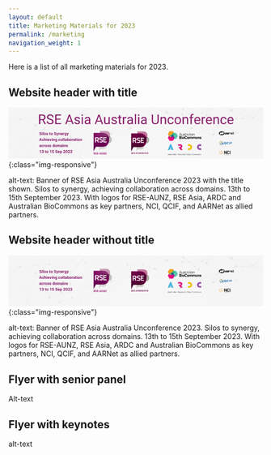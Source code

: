 ```yaml
---
layout: default
title: Marketing Materials for 2023
permalink: /marketing
navigation_weight: 1
---
```


Here is a list of all marketing materials for 2023.

## Website header with title

![Banner of RSE Asia Australia Unconference 2023 with the title shown. Silos to synergy, achieving collaboration across domains. 13th to 15th September 2023. With logos for RSE-AUNZ, RSE Asia, ARDC and Australian BioCommons as key partners, NCI, QCIF, and AARNet as allied partners.](/assets/website_banner_with_title.png){:class="img-responsive"}


alt-text: Banner of RSE Asia Australia Unconference 2023 with the title shown. Silos to synergy, achieving collaboration across domains. 13th to 15th September 2023. With logos for RSE-AUNZ, RSE Asia, ARDC and Australian BioCommons as key partners, NCI, QCIF, and AARNet as allied partners.


## Website header without title

![Banner of RSE Asia Australia conference 2023. Silos to synergy, achieving collaboration across domains. 13th to 15th September 2023. With logos for RSE-AUNZ, RSE Asia, ARDC and Australian BioCommons as key partners, NCI, QCIF, and AARNet as allied partners. ](/assets/conference_banner_small_website.png){:class="img-responsive"}


alt-text: Banner of RSE Asia Australia Unconference 2023. Silos to synergy, achieving collaboration across domains. 13th to 15th September 2023. With logos for RSE-AUNZ, RSE Asia, ARDC and Australian BioCommons as key partners, NCI, QCIF, and AARNet as allied partners.

## Flyer with senior panel



Alt-text


## Flyer with keynotes


alt-text
